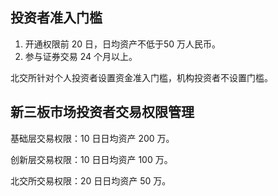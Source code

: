 ## 投资者准入门槛

1. 开通权限前 20 日，日均资产不低于50 万人民币。
2. 参与证券交易 24 个月以上。

北交所针对个人投资者设置资金准入门槛，机构投资者不设置门槛。



## 新三板市场投资者交易权限管理

基础层交易权限：10 日日均资产 200 万。

创新层交易权限：10 日日均资产 100 万。

北交所交易权限：20 日日均资产 50 万。

